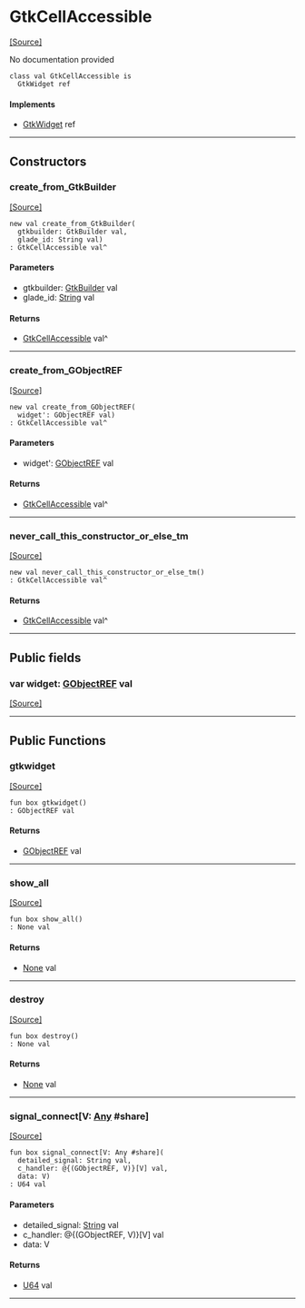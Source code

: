 # GtkCellAccessible
<span class="source-link">[[Source]](src/gtk3/GtkCellAccessible.md#L6)</span>

No documentation provided


```pony
class val GtkCellAccessible is
  GtkWidget ref
```

#### Implements

* [GtkWidget](gtk3-GtkWidget.md) ref

---

## Constructors

### create_from_GtkBuilder
<span class="source-link">[[Source]](src/gtk3/GtkCellAccessible.md#L14)</span>


```pony
new val create_from_GtkBuilder(
  gtkbuilder: GtkBuilder val,
  glade_id: String val)
: GtkCellAccessible val^
```
#### Parameters

*   gtkbuilder: [GtkBuilder](gtk3-GtkBuilder.md) val
*   glade_id: [String](builtin-String.md) val

#### Returns

* [GtkCellAccessible](gtk3-GtkCellAccessible.md) val^

---

### create_from_GObjectREF
<span class="source-link">[[Source]](src/gtk3/GtkCellAccessible.md#L17)</span>


```pony
new val create_from_GObjectREF(
  widget': GObjectREF val)
: GtkCellAccessible val^
```
#### Parameters

*   widget': [GObjectREF](minimal-browser-..-gobject-GObjectREF.md) val

#### Returns

* [GtkCellAccessible](gtk3-GtkCellAccessible.md) val^

---

### never_call_this_constructor_or_else_tm
<span class="source-link">[[Source]](src/gtk3/GtkCellAccessible.md#L20)</span>


```pony
new val never_call_this_constructor_or_else_tm()
: GtkCellAccessible val^
```

#### Returns

* [GtkCellAccessible](gtk3-GtkCellAccessible.md) val^

---

## Public fields

### var widget: [GObjectREF](minimal-browser-..-gobject-GObjectREF.md) val
<span class="source-link">[[Source]](src/gtk3/GtkCellAccessible.md#L10)</span>



---

## Public Functions

### gtkwidget
<span class="source-link">[[Source]](src/gtk3/GtkCellAccessible.md#L12)</span>


```pony
fun box gtkwidget()
: GObjectREF val
```

#### Returns

* [GObjectREF](minimal-browser-..-gobject-GObjectREF.md) val

---

### show_all
<span class="source-link">[[Source]](src/gtk3/GtkWidget.md#L4)</span>


```pony
fun box show_all()
: None val
```

#### Returns

* [None](builtin-None.md) val

---

### destroy
<span class="source-link">[[Source]](src/gtk3/GtkWidget.md#L7)</span>


```pony
fun box destroy()
: None val
```

#### Returns

* [None](builtin-None.md) val

---

### signal_connect\[V: [Any](builtin-Any.md) #share\]
<span class="source-link">[[Source]](src/gtk3/GtkWidget.md#L10)</span>


```pony
fun box signal_connect[V: Any #share](
  detailed_signal: String val,
  c_handler: @{(GObjectREF, V)}[V] val,
  data: V)
: U64 val
```
#### Parameters

*   detailed_signal: [String](builtin-String.md) val
*   c_handler: @{(GObjectREF, V)}[V] val
*   data: V

#### Returns

* [U64](builtin-U64.md) val

---

